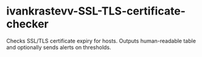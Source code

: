 # ivankrastevv-SSL-TLS-certificate-checker
Checks SSL/TLS certificate expiry for hosts. Outputs human-readable table and optionally sends alerts on thresholds.
